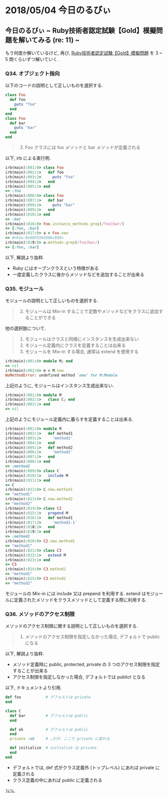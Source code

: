 # 2018/05/04 今日のるびぃ

## 今日のるびぃ ~ Ruby技術者認定試験【Gold】模擬問題を解いてみる (re: 11) ~

もう何度か解いているけど, 再び, [Ruby技術者認定試験【Gold】模擬問題](https://www.school.ctc-g.co.jp/ruby/training_ruby_gold_01_10.html) を 3 ~ 5 問くらいずつ解いていく.

### Q34. オブジェクト指向

以下のコードの説明として正しいものを選択する.

```ruby
class Foo
  def foo
    puts "foo"
  end
end
class Foo
  def bar
    puts "bar"
  end
end
```

> 2. Foo クラスには foo メソッドと bar メソッドが定義される

以下, irb による実行例.

```ruby
irb(main):001:0> class Foo
irb(main):002:1>   def foo
irb(main):003:2>     puts "foo"
irb(main):004:2>   end
irb(main):005:1> end
=> :foo
irb(main):006:0> class Foo
irb(main):007:1>   def bar
irb(main):008:2>     puts "bar"
irb(main):009:2>   end
irb(main):010:1> end
=> :bar
irb(main):016:0> Foo.instance_methods.grep(/foo|bar/)
=> [:foo, :bar]
irb(main):017:0> a = Foo.new
=> #<Foo:0x005559260bc050>
irb(main):019:0> a.methods.grep(/foo|bar/)
=> [:foo, :bar]
```

以下, 解説より抜粋.

* Ruby にはオープンクラスという特徴がある
* 一度定義したクラスに後からメソッドなどを追加することが出来る

### Q35. モジュール

モジュールの説明として正しいものを選択する.

> 2. モジュールは Mix-in することで定数やメソッドなどをクラスに追加することができる

他の選択肢について.

> 1. モジュールはクラスと同様にインスタンスを生成出来ない
> 3. モジュール定義内にクラスを定義することは出来る
> 4. モジュールを Mix-in する場合, 通常は extend を使用する

```ruby
irb(main):001:0> module M; end
=> nil
irb(main):002:0> m = M.new
NoMethodError: undefined method `new' for M:Module
```

上記のように, モジュールはインスタンス生成出来ない.

```ruby
irb(main):001:0> module M
irb(main):002:1>   class C; end
irb(main):003:1> end
=> nil
```

上記のようにモジュール定義内に暮らすを定義することは出来る.

```ruby
irb(main):001:0> module M
irb(main):002:1>   def method1
irb(main):003:2>     'method1'
irb(main):004:2>   end
irb(main):005:1>   def method2
irb(main):006:2>     'method2'
irb(main):007:2>   end
irb(main):008:1> end
=> :method2
irb(main):009:0> class C
irb(main):010:1>   include M
irb(main):011:1> end
=> C
irb(main):012:0> C.new.method1
=> "method1"
irb(main):013:0> C.new.method2
=> "method2"
irb(main):014:0> class C2
irb(main):015:1>   prepend M
irb(main):016:1>   def method1
irb(main):017:2>     'method1-1'
irb(main):018:2>   end
irb(main):019:1> end
=> :method1
irb(main):020:0> C2.new.method1
=> "method1"
irb(main):021:0> class C3
irb(main):022:1>   extend M
irb(main):023:1> end
=> C3
irb(main):024:0> C3.method1
=> "method1"
irb(main):025:0> C3.method2
=> "method2"
```

モジュールの Mix-in には include 又は prepend を利用する. extend はモジュールに定義されたメソッドをクラスメソッドとして定義する際に利用する.

### Q36. メソッドのアクセス制限

メソッドのアクセス制限に関する説明として正しいものを選択する.

> 1. メソッドのアクセス制限を指定しなかった場合, デフォルトで public になる

以下, 解説より抜粋.

* メソッド定義時に public, protected, private の 3 つのアクセス制限を指定することが出来る
* アクセス制限を指定しなかった場合, デフォルトでは publict となる

以下, ドキュメントより引用.

```ruby
def foo           # デフォルトは private
end

class C
  def bar         # デフォルトは public
  end

  def ok          # デフォルトは public
  end
  private :ok     # …だが、ここで private に変わる

  def initialize  # initialize は private
  end
end
```

* デフォルトでは, def 式がクラス定義外 (トップレベル) にあれば private に定義される
* クラス定義の中にあれば public に定義される

ﾌﾑﾌﾑ.
